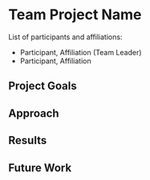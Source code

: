 # Team Project Name

List of participants and affiliations:
- Participant, Affiliation (Team Leader)
- Participant, Affiliation

## Project Goals

## Approach

## Results

## Future Work
